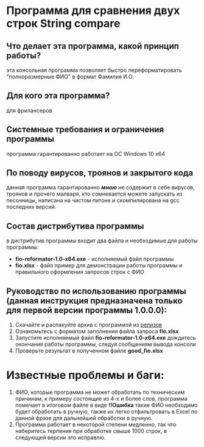 # Программа для сравнения двух строк String compare


## Что делает эта программа, какой принцип работы?

эта консольная программа позволяет быстро переформатировать "полноразмерные ФИО" в формат Фамилия И.О.

## Для кого эта программа?

для фрилансеров

## Системные требования и ограничения программы

программа гарантированно работает на ОС Windows 10 x64 

## По поводу вирусов, троянов и закрытого кода

данная программа гарантированно ***мною*** не содержит в себе вирусов, троянов и прочего малваря, кто сомневается можете запускать из песочницы, написана на чистом питоне и скомпилирована на gcc последних версий.

## Состав дистрибутива программы

в дистрибутив программы входит два файла и необходимые для работы программы:

- **fio-reformator-1.0-x64.exe** - исполняемый файл программы
- **fio.xlsx** - файл пример для демонстрации работы программы и правильного оформления запросов строк с ФИО

## Руководство по использованию программы (данная инструкция предназначена только для первой версии программы 1.0.0.0):

1. Скачайте и распакуйте архив с программой из [релизов](https://github.com/itz0/fio/releases/)
2. Ознакомьтесь с форматом заполнения файла запроса **fio.xlsx**
3. Запустите исполняемый файл **fio-reformator-1.0-x64.exe** дождитесь окончания работы программы, следуя сообщениям вывода консоли
4. Проверьте результат в полученном файле **good_fio.xlsx**

# Известные проблемы и баги:

1. ФИО, которые программа не может обработать по техническим причинам, к примеру состоящие из 4-х и более слов, программа помечает в итоговом файле в виде **!!Ошибка** такие ФИО необходимо будет обработать в ручную, также их легко отфильтровать в Excel по данной фразе для дальнейшей обработки в ручную.
2. Программа работает в некоторой степени медленно, так что наберитесь терпения при обработке свыше 1000 строк, в следующей версии это исправлю.
